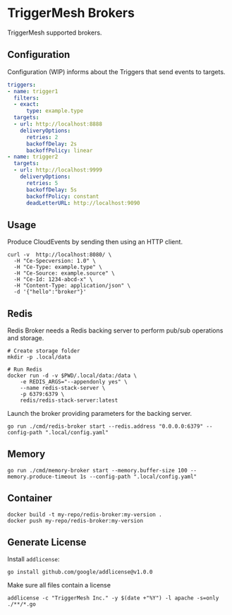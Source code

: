 # TriggerMesh Brokers

TriggerMesh supported brokers.

## Configuration

Configuration (WIP) informs about the Triggers that send events to targets.

```yaml
triggers:
- name: trigger1
  filters:
  - exact:
      type: example.type
  targets:
  - url: http://localhost:8888
    deliveryOptions:
      retries: 2
      backoffDelay: 2s
      backoffPolicy: linear
- name: trigger2
  targets:
  - url: http://localhost:9999
    deliveryOptions:
      retries: 5
      backoffDelay: 5s
      backoffPolicy: constant
      deadLetterURL: http://localhost:9090
```

## Usage

Produce CloudEvents by sending then using an HTTP client.

```console
curl -v  http://localhost:8080/ \
  -H "Ce-Specversion: 1.0" \
  -H "Ce-Type: example.type" \
  -H "Ce-Source: example.source" \
  -H "Ce-Id: 1234-abcd-x" \
  -H "Content-Type: application/json" \
  -d '{"hello":"broker"}'
```

## Redis

Redis Broker needs a Redis backing server to perform pub/sub operations and storage.

```console
# Create storage folder
mkdir -p .local/data

# Run Redis
docker run -d -v $PWD/.local/data:/data \
    -e REDIS_ARGS="--appendonly yes" \
    --name redis-stack-server \
    -p 6379:6379 \
    redis/redis-stack-server:latest
```

Launch the broker providing parameters for the backing server.

```console
go run ./cmd/redis-broker start --redis.address "0.0.0.0:6379" --config-path ".local/config.yaml"
```

## Memory

```console
go run ./cmd/memory-broker start --memory.buffer-size 100 --memory.produce-timeout 1s --config-path ".local/config.yaml"
```

## Container

```console
docker build -t my-repo/redis-broker:my-version .
docker push my-repo/redis-broker:my-version
```

## Generate License

Install `addlicense`:

```console
go install github.com/google/addlicense@v1.0.0
```

Make sure all files contain a license

```console
addlicense -c "TriggerMesh Inc." -y $(date +"%Y") -l apache -s=only ./**/*.go
```
